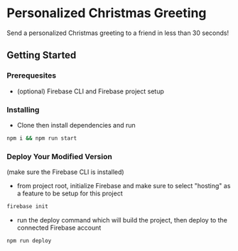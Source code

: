 # Personalized Christmas Greeting
Send a personalized Christmas greeting to a friend in less than 30 seconds!

## Getting Started

### Prerequesites
* (optional) Firebase CLI and Firebase project setup

### Installing
* Clone then install dependencies and run
```bash
npm i && npm run start
```

### Deploy Your Modified Version
(make sure the Firebase CLI is installed)
* from project root, initialize Firebase and make sure to select "hosting" as a feature to be setup for this project
```bash
firebase init
```
* run the deploy command which will build the project, then deploy to the connected Firebase account
```bash
npm run deploy
```